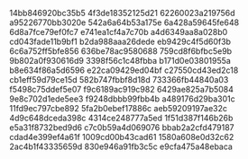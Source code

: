 14bb846920bc35b5
4f3de18352125d21
62260023a219756d
a95226770bb3020e
542a6a64b53a175e
6a428a59645fe648
6d8a7fce79ef0fc7
e741ea1cf4a7c70b
a4d6349aa8a028b0
cd043fade11b9bf1
b2da988aaa26dede
eb9429c4f5d60f3b
6c6a752ff5bfe856
636be78ac9580688
759cd8f6bfbc5e9b
9b802a0f930616d9
3398f56c1c48fbba
b171d0e03801955a
b8e634f86a5d6596
e22ca09429ed04bf
c27550cd43ed2c18
cb1eff59d79ce15d
582b747fbbf8d18d
733366fb44840a03
f5498c75ddef5e07
f9c6189ac919c982
6429ae825a7b5084
9e8c702d1ede5ee3
f9248dbbb99fbb4b
a489176d29ba301c
11fd9ec797cbe892
5fa2b0ebef17886c
aeb59209197ae32c
4d9c648dceda398c
4314ce248777a5ed
1f51d387f146b26b
e5a31f8732bed9d6
c7c0b59a4d069076
bbab2a2cfd479187
cdad4e399ef4a61f
1009cd00b43cad61
1580a608e0d32c62
2ac4b1f43335659d
830e946a91fb3c5c
e9cfa475a48ebaca
